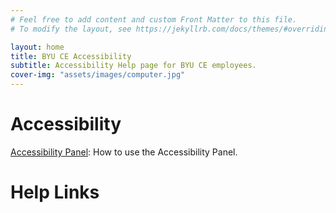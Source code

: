 ```yaml
---
# Feel free to add content and custom Front Matter to this file.
# To modify the layout, see https://jekyllrb.com/docs/themes/#overriding-theme-defaults

layout: home
title: BYU CE Accessibility
subtitle: Accessibility Help page for BYU CE employees.
cover-img: "assets/images/computer.jpg"
---
```


# Accessibility

[Accessibility Panel](AccessibilityPanel.md):
    How to use the Accessibility Panel.

# Help Links